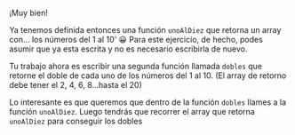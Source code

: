 ¡Muy bien!

Ya tenemos definida entonces una función `unoAlDiez` que retorna un array con... los números del 1 al 10' :grinning:
Para este ejercicio, de hecho, podes asumir que ya esta escrita y no es necesario escribirla de nuevo.

Tu trabajo ahora es escribir una segunda función llamada `dobles` que retorne el doble de cada uno de los números del 1 al 10. (El array de retorno debe tener el 2, 4, 6, 8...hasta el 20)

Lo interesante es que queremos que dentro de la función `dobles` llames a la función `unoAlDiez`.
Luego tendrás que recorrer el array que retorna `unoAlDiez` para conseguir los dobles